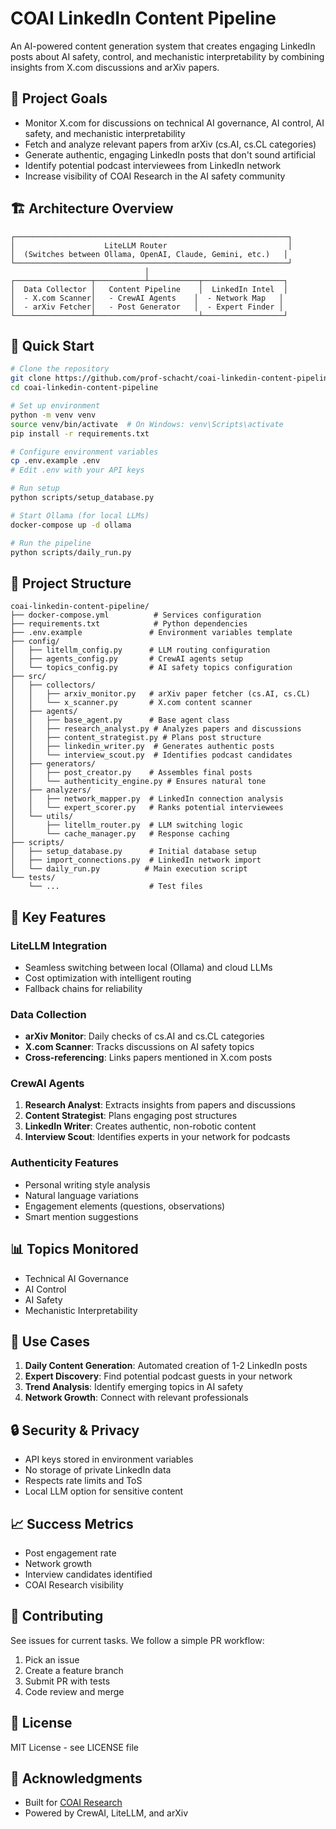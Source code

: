 # COAI LinkedIn Content Pipeline

An AI-powered content generation system that creates engaging LinkedIn posts about AI safety, control, and mechanistic interpretability by combining insights from X.com discussions and arXiv papers.

## 🎯 Project Goals

- Monitor X.com for discussions on technical AI governance, AI control, AI safety, and mechanistic interpretability
- Fetch and analyze relevant papers from arXiv (cs.AI, cs.CL categories)
- Generate authentic, engaging LinkedIn posts that don't sound artificial
- Identify potential podcast interviewees from LinkedIn network
- Increase visibility of COAI Research in the AI safety community

## 🏗️ Architecture Overview

```
┌─────────────────────────────────────────────────────────────┐
│                    LiteLLM Router                           │
│  (Switches between Ollama, OpenAI, Claude, Gemini, etc.)   │
└─────────────────────────────────────────────────────────────┘
                              │
┌─────────────────┬───────────┴───────────┬──────────────────┐
│  Data Collector │   Content Pipeline    │  LinkedIn Intel  │
│  - X.com Scanner│   - CrewAI Agents    │  - Network Map   │
│  - arXiv Fetcher│   - Post Generator   │  - Expert Finder │
└─────────────────┴───────────────────────┴──────────────────┘
```

## 🚀 Quick Start

```bash
# Clone the repository
git clone https://github.com/prof-schacht/coai-linkedin-content-pipeline.git
cd coai-linkedin-content-pipeline

# Set up environment
python -m venv venv
source venv/bin/activate  # On Windows: venv\Scripts\activate
pip install -r requirements.txt

# Configure environment variables
cp .env.example .env
# Edit .env with your API keys

# Run setup
python scripts/setup_database.py

# Start Ollama (for local LLMs)
docker-compose up -d ollama

# Run the pipeline
python scripts/daily_run.py
```

## 📁 Project Structure

```
coai-linkedin-content-pipeline/
├── docker-compose.yml          # Services configuration
├── requirements.txt            # Python dependencies
├── .env.example               # Environment variables template
├── config/
│   ├── litellm_config.py      # LLM routing configuration
│   ├── agents_config.py       # CrewAI agents setup
│   └── topics_config.py       # AI safety topics configuration
├── src/
│   ├── collectors/
│   │   ├── arxiv_monitor.py   # arXiv paper fetcher (cs.AI, cs.CL)
│   │   └── x_scanner.py       # X.com content scanner
│   ├── agents/
│   │   ├── base_agent.py      # Base agent class
│   │   ├── research_analyst.py # Analyzes papers and discussions
│   │   ├── content_strategist.py # Plans post structure
│   │   ├── linkedin_writer.py  # Generates authentic posts
│   │   └── interview_scout.py  # Identifies podcast candidates
│   ├── generators/
│   │   ├── post_creator.py    # Assembles final posts
│   │   └── authenticity_engine.py # Ensures natural tone
│   ├── analyzers/
│   │   ├── network_mapper.py  # LinkedIn connection analysis
│   │   └── expert_scorer.py   # Ranks potential interviewees
│   └── utils/
│       ├── litellm_router.py  # LLM switching logic
│       └── cache_manager.py   # Response caching
├── scripts/
│   ├── setup_database.py      # Initial database setup
│   ├── import_connections.py  # LinkedIn network import
│   └── daily_run.py          # Main execution script
└── tests/
    └── ...                    # Test files
```

## 🔧 Key Features

### LiteLLM Integration
- Seamless switching between local (Ollama) and cloud LLMs
- Cost optimization with intelligent routing
- Fallback chains for reliability

### Data Collection
- **arXiv Monitor**: Daily checks of cs.AI and cs.CL categories
- **X.com Scanner**: Tracks discussions on AI safety topics
- **Cross-referencing**: Links papers mentioned in X.com posts

### CrewAI Agents
1. **Research Analyst**: Extracts insights from papers and discussions
2. **Content Strategist**: Plans engaging post structures
3. **LinkedIn Writer**: Creates authentic, non-robotic content
4. **Interview Scout**: Identifies experts in your network for podcasts

### Authenticity Features
- Personal writing style analysis
- Natural language variations
- Engagement elements (questions, observations)
- Smart mention suggestions

## 📊 Topics Monitored

- Technical AI Governance
- AI Control
- AI Safety
- Mechanistic Interpretability

## 🎯 Use Cases

1. **Daily Content Generation**: Automated creation of 1-2 LinkedIn posts
2. **Expert Discovery**: Find potential podcast guests in your network
3. **Trend Analysis**: Identify emerging topics in AI safety
4. **Network Growth**: Connect with relevant professionals

## 🔒 Security & Privacy

- API keys stored in environment variables
- No storage of private LinkedIn data
- Respects rate limits and ToS
- Local LLM option for sensitive content

## 📈 Success Metrics

- Post engagement rate
- Network growth
- Interview candidates identified
- COAI Research visibility

## 🤝 Contributing

See issues for current tasks. We follow a simple PR workflow:
1. Pick an issue
2. Create a feature branch
3. Submit PR with tests
4. Code review and merge

## 📝 License

MIT License - see LICENSE file

## 🙏 Acknowledgments

- Built for [COAI Research](https://coairesearch.org)
- Powered by CrewAI, LiteLLM, and arXiv
